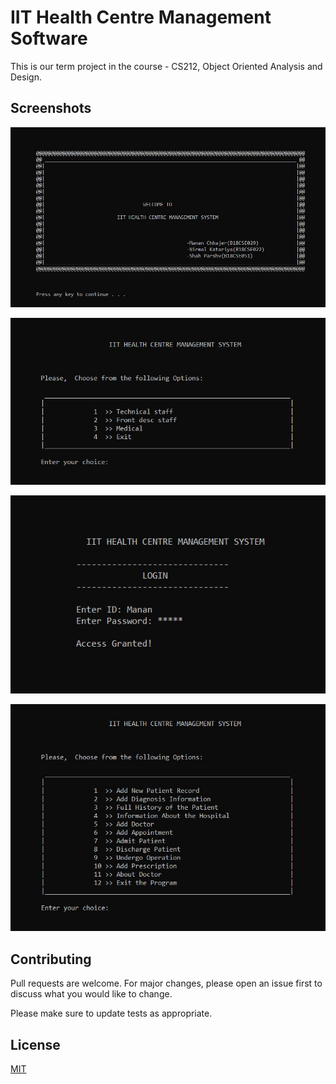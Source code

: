 # IIT Health Centre Management Software

This is our term project in the course - CS212, Object Oriented Analysis and Design.

## Screenshots
![Sreenshot 1](https://github.com/Thundernirmal/HealthCentre/blob/master/ss1.jpg)

![Sreenshot 2](https://github.com/Thundernirmal/HealthCentre/blob/master/ss2.jpg)

![Sreenshot 3](https://github.com/Thundernirmal/HealthCentre/blob/master/ss3.jpg)

![Sreenshot 4](https://github.com/Thundernirmal/HealthCentre/blob/master/ss4.jpg)

## Contributing
Pull requests are welcome. For major changes, please open an issue first to discuss what you would like to change.

Please make sure to update tests as appropriate.

## License
[MIT](https://github.com/Thundernirmal/HealthCentre/blob/master/License/)